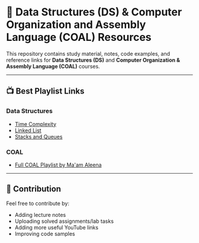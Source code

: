 # 📘 Data Structures (DS) & Computer Organization and Assembly Language (COAL) Resources  

This repository contains study material, notes, code examples, and reference links for **Data Structures (DS)** and **Computer Organization & Assembly Language (COAL)** courses.  

---

## 📺 Best Playlist Links  

### **Data Structures**
- [Time Complexity](https://www.youtube.com/playlist?list=PLVp89MrlH65yn9W67KgMfEit4GJlnlZxu)
- [Linked List](https://www.youtube.com/playlist?list=PLVp89MrlH65zIgDaUnwxuJWTa0SeFZVec)  
- [Stacks and Queues](https://www.youtube.com/playlist?list=PLVp89MrlH65wWTBDOG8wCN_2FeMHQQjf2)

### **COAL**
- [Full COAL Playlist by Ma'am Aleena](https://www.youtube.com/playlist?list=PLtva21IQROVT_fv9ziFXZbF-oQL780bQj)

---

## 🤝 Contribution  

Feel free to contribute by:  
- Adding lecture notes  
- Uploading solved assignments/lab tasks  
- Adding more useful YouTube links  
- Improving code samples
